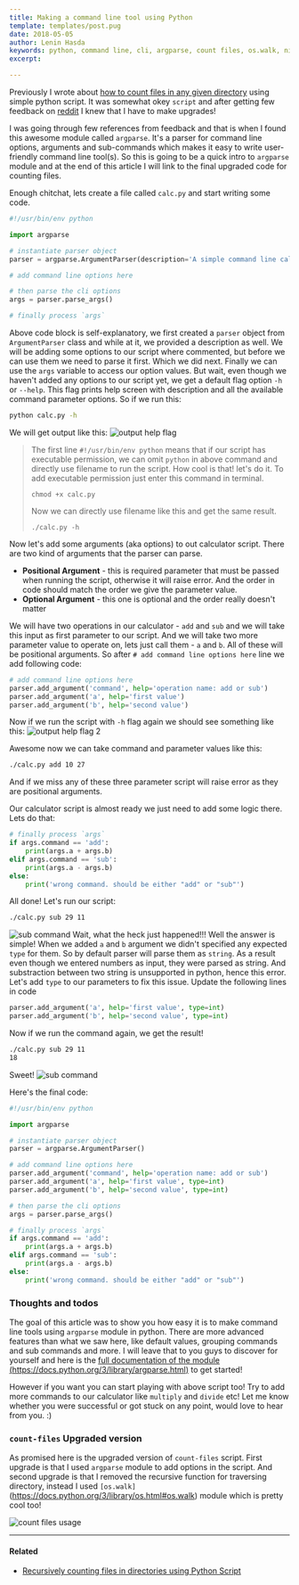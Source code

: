 ```yaml
---
title: Making a command line tool using Python
template: templates/post.pug
date: 2018-05-05
author: Lenin Hasda
keywords: python, command line, cli, argparse, count files, os.walk, nix, linux, shell script
excerpt:

---
```




Previously I wrote about [how to count files in any given directory](http://blog.leninhasda.me/post/recursively-counting-files-in-directories-using-python) using simple python script. It was somewhat okey `script` and after getting few feedback on [reddit](https://www.reddit.com) I knew that I have to make upgrades!

I was going through few references from feedback and that is when I found this awesome module called `argparse`. It's a parser for command line options, arguments and sub-commands which makes it easy to write user-friendly command line tool(s). So this is going to be a quick intro to `argparse` module and at the end of this article I will link to the final upgraded code for counting files.

Enough chitchat, lets create a file called `calc.py` and start writing some code.

```python
#!/usr/bin/env python

import argparse

# instantiate parser object
parser = argparse.ArgumentParser(description='A simple command line calculator')

# add command line options here

# then parse the cli options
args = parser.parse_args()

# finally process `args`
```

Above code block is self-explanatory, we first created a `parser` object from `ArgumentParser` class and while at it, we provided a description as well. We will be adding some options to our script where commented, but before we can use them we need to parse it first. Which we did next. Finally we can use the `args` variable to access our option values. But wait, even though we haven't added any options to our script yet, we get a default flag option `-h` or `--help`. This flag prints help screen with description and all the available command parameter options. So if we run this:

```bash
python calc.py -h
```

We will get output like this:
![output help flag](/img/25-help-flag.png)

> The first line `#!/usr/bin/env python` means that if our script has executable permission, we can omit `python` in above command and directly use filename to run the script. How cool is that! let's do it.
> To add executable permission just enter this command in terminal.
> ```
> chmod +x calc.py
> ```
> Now we can directly use filename like this and get the same result.
> ```
> ./calc.py -h
> ```

Now let's add some arguments (aka options) to out calculator script. There are two kind of arguments that the parser can parse.
* **Positional Argument** - this is required parameter that must be passed when running the script, otherwise it will raise error. And the order in code should match the order we give the parameter value.
* **Optional Argument** - this one is optional and the order really doesn't matter

We will have two operations in our calculator - `add` and `sub` and we will take this input as first parameter to our script. And we will take two more parameter value to operate on, lets just call them - `a` and `b`. All of these will be positional arguments. So after `# add command line options here` line we add following code:

```python
# add command line options here
parser.add_argument('command', help='operation name: add or sub')
parser.add_argument('a', help='first value')
parser.add_argument('b', help='second value')
```

Now if we run the script with `-h` flag again we should see something like this:
![output help flag 2](/img/25-help-flag-2.png)

Awesome now we can take command and parameter values like this:

```bash
./calc.py add 10 27
```
And if we miss any of these three parameter script will raise error as they are positional arguments.

Our calculator script is almost ready we just need to add some logic there. Lets do that:

```python
# finally process `args`
if args.command == 'add':
	print(args.a + args.b)
elif args.command == 'sub':
	print(args.a - args.b)
else:
	print('wrong command. should be either "add" or "sub"')
```

All done! Let's run our script:

```bash
./calc.py sub 29 11
```
![sub command](/img/25-sub-command.png)
Wait, what the heck just happened!!!
Well the answer is simple! When we added `a` and `b` argument we didn't specified any expected `type` for them. So by default parser will parse them as `string`. As a result even though we entered numbers as input, they were parsed as string. And substraction between two string is unsupported in python, hence this error. Let's add `type` to our parameters to fix this issue. Update the following lines in code

```python
parser.add_argument('a', help='first value', type=int)
parser.add_argument('b', help='second value', type=int)
```
 Now if we run the command again, we get the result!
 ```bash
 ./calc.py sub 29 11
 18
 ```
Sweet!
![sub command](/img/25-commands.png)

Here's the final code:

```python
#!/usr/bin/env python

import argparse

# instantiate parser object
parser = argparse.ArgumentParser()

# add command line options here
parser.add_argument('command', help='operation name: add or sub')
parser.add_argument('a', help='first value', type=int)
parser.add_argument('b', help='second value', type=int)

# then parse the cli options
args = parser.parse_args()

# finally process `args`
if args.command == 'add':
	print(args.a + args.b)
elif args.command == 'sub':
	print(args.a - args.b)
else:
	print('wrong command. should be either "add" or "sub"')

```


### Thoughts and todos
The goal of this article was to show you how easy it is to make command line tools using `argparse` module in python. There are more advanced features than what we saw here, like default values, grouping commands and sub commands and more. I will leave that to you guys to discover for yourself and here is the [full documentation of the module (https://docs.python.org/3/library/argparse.html)](https://docs.python.org/3/library/argparse.html) to get started!

However if you want you can start playing with above script too! Try to add more commands to our calculator like `multiply` and `divide` etc! Let me know whether you were successful or got stuck on any point, would love to hear from you. :)

### `count-files` Upgraded version
As promised here is the upgraded version of `count-files` script. First upgrade is that I used `argparse` module to add options in the script. And second upgrade is that I removed the recursive function for traversing directory, instead I used `[os.walk]`(https://docs.python.org/3/library/os.html#os.walk) module which is pretty cool too!

![count files usage](/img/25-count-files.png)

<script src="https://gist.github.com/leninhasda/9b83f1ea28de73812156e54e1d9090c7.js"></script>

---

#### Related
- [Recursively counting files in directories using Python Script](http://blog.leninhasda.me/post/recursively-counting-files-in-directories-using-python)

